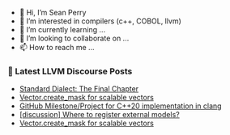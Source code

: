 - 👋 Hi, I’m Sean Perry
- 👀 I’m interested in compilers (c++, COBOL, llvm)
- 🌱 I’m currently learning ...
- 💞️ I’m looking to collaborate on ...
- 📫 How to reach me ...

<!---
s66perry/s66perry is a ✨ special ✨ repository because its `README.md` (this file) appears on your GitHub profile.
You can click the Preview link to take a look at your changes.
--->
### 📕 Latest LLVM Discourse Posts

<!-- DISCOURSE-LLVM:START -->
- [Standard Dialect: The Final Chapter](https://discourse.llvm.org/t/standard-dialect-the-final-chapter/6061/36)
- [Vector.create_mask for scalable vectors](https://discourse.llvm.org/t/vector-create-mask-for-scalable-vectors/6038/9)
- [GitHub Milestone/Project for C++20 implementation in clang](https://discourse.llvm.org/t/github-milestone-project-for-c-20-implementation-in-clang/5809/17)
- [[discussion] Where to register external models?](https://discourse.llvm.org/t/discussion-where-to-register-external-models/6189/10)
- [Vector.create_mask for scalable vectors](https://discourse.llvm.org/t/vector-create-mask-for-scalable-vectors/6038/8)
<!-- DISCOURSE-LLVM:END -->
